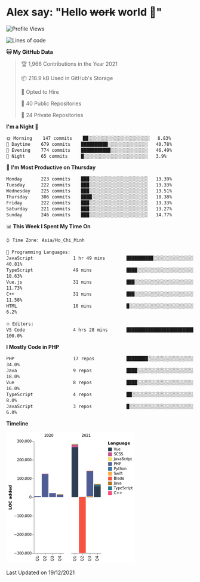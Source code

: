 # Alex say: "Hello ~~work~~ world 🐾"

<!--START_SECTION:waka-->
![Profile Views](http://img.shields.io/badge/Profile%20Views-0-blue)

![Lines of code](https://img.shields.io/badge/From%20Hello%20World%20I%27ve%20Written-373%20Thousand%20lines%20of%20code-blue)

**🐱 My GitHub Data** 

> 🏆 1,966 Contributions in the Year 2021
 > 
> 📦 218.9 kB Used in GitHub's Storage 
 > 
> 💼 Opted to Hire
 > 
> 📜 40 Public Repositories 
 > 
> 🔑 24 Private Repositories  
 > 
**I'm a Night 🦉** 

```text
🌞 Morning    147 commits    ██░░░░░░░░░░░░░░░░░░░░░░░   8.83% 
🌆 Daytime    679 commits    ██████████░░░░░░░░░░░░░░░   40.78% 
🌃 Evening    774 commits    ███████████░░░░░░░░░░░░░░   46.49% 
🌙 Night      65 commits     █░░░░░░░░░░░░░░░░░░░░░░░░   3.9%

```
📅 **I'm Most Productive on Thursday** 

```text
Monday       223 commits    ███░░░░░░░░░░░░░░░░░░░░░░   13.39% 
Tuesday      222 commits    ███░░░░░░░░░░░░░░░░░░░░░░   13.33% 
Wednesday    225 commits    ███░░░░░░░░░░░░░░░░░░░░░░   13.51% 
Thursday     306 commits    ████░░░░░░░░░░░░░░░░░░░░░   18.38% 
Friday       222 commits    ███░░░░░░░░░░░░░░░░░░░░░░   13.33% 
Saturday     221 commits    ███░░░░░░░░░░░░░░░░░░░░░░   13.27% 
Sunday       246 commits    ███░░░░░░░░░░░░░░░░░░░░░░   14.77%

```


📊 **This Week I Spent My Time On** 

```text
⌚︎ Time Zone: Asia/Ho_Chi_Minh

💬 Programming Languages: 
JavaScript               1 hr 49 mins        ██████████░░░░░░░░░░░░░░░   40.81% 
TypeScript               49 mins             ████░░░░░░░░░░░░░░░░░░░░░   18.63% 
Vue.js                   31 mins             ███░░░░░░░░░░░░░░░░░░░░░░   11.73% 
C++                      31 mins             ███░░░░░░░░░░░░░░░░░░░░░░   11.58% 
HTML                     16 mins             █░░░░░░░░░░░░░░░░░░░░░░░░   6.2%

🔥 Editors: 
VS Code                  4 hrs 28 mins       █████████████████████████   100.0%

```

**I Mostly Code in PHP** 

```text
PHP                      17 repos            ████████░░░░░░░░░░░░░░░░░   34.0% 
Java                     9 repos             ████░░░░░░░░░░░░░░░░░░░░░   18.0% 
Vue                      8 repos             ████░░░░░░░░░░░░░░░░░░░░░   16.0% 
TypeScript               4 repos             ██░░░░░░░░░░░░░░░░░░░░░░░   8.0% 
JavaScript               3 repos             █░░░░░░░░░░░░░░░░░░░░░░░░   6.0%

```


**Timeline**

![Chart not found](https://raw.githubusercontent.com/alexzvn/alexzvn/main/charts/bar_graph.png) 


 Last Updated on 19/12/2021
<!--END_SECTION:waka-->
